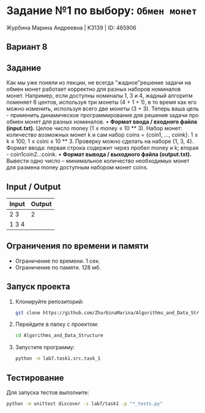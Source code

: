 # Задание №1 по выбору: `Обмен монет`
Журбина Марина Андреевна | K3139 | ID: 465906

## Вариант 8

## Задание

Как мы уже поняли из лекции, не всегда "жадное"решение задачи на обмен монет работает корректно для разных наборов номиналов монет. Например, если доступны номиналы 1, 3 и 4, жадный алгоритм поменяет 6 центов, используя три монеты (4 + 1 + 1), в то время как его можно изменить, используя всего две монеты (3 + 3). Теперь ваша цель - применить динамическое программирование для решения задачи про обмен монет для разных номиналов.
• **Формат ввода / входного файла (input.txt).** Целое число money (1 ≤ money ≤ 10 ** 3). Набор монет: количество возможных монет k и сам набор coins = {coin1, ..., coink}. 1 ≤ k ≤ 100, 1 ≤ coini ≤ 10 ** 3. Проверку можно сделать на наборе {1, 3, 4}. Формат ввода: первая строка содержит через пробел money и k; вторая - coin1coin2...coink.
• **Формат вывода / выходного файла (output.txt).** Вывести одно число – минимальное количество необходимых монет для размена money доступным набором монет coins.

## Input / Output

| Input | Output |
|-------|--------|
| 2 3   | 2      |
| 1 3 4 |     |

## Ограничения по времени и памяти

- Ограничение по времени. 1 сек.
- Ограничение по памяти. 128 мб.

## Запуск проекта
1. Клонируйте репозиторий:
   ```bash
   git clone https://github.com/ZhurbinaMarina/Algorithms_and_Data_Structure.git
   ```
2. Перейдите в папку с проектом:
   ```bash
   cd Algorithms_and_Data_Structure
   ```
3. Запустите программу:
   ```bash
   python -m lab7.task1.src.task_1
   ```

## Тестирование
Для запуска тестов выполните:
```bash
python -m unittest discover -s lab7/task1 -p "*_tests.py"
```